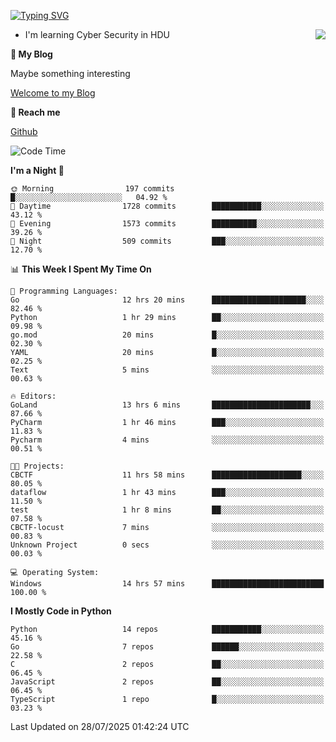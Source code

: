 [![Typing SVG](https://readme-typing-svg.herokuapp.com?font=Fira+Code&pause=1000&random=false&width=450&height=60&lines=Hello+%F0%9F%91%8B%F0%9F%8F%BB;I'm+JBNRZ)](https://git.io/typing-svg)

<a href="#">
  <img align="right" src="https://github-readme-stats.vercel.app/api?username=JBNRZ&show_icons=true&bg_color=15,f2f7fd,E0EAFC" />
</a>

- I'm learning Cyber Security in HDU

 **🌱 My Blog**

Maybe something interesting

[Welcome to my Blog](https://jbnrz.com.cn/)

 **💬 Reach me** 

[Github](https://github.com/JBNRZ)


<!--START_SECTION:waka-->
![Code Time](http://img.shields.io/badge/Code%20Time-1%2C336%20hrs%208%20mins-blue)

**I'm a Night 🦉** 

```text
🌞 Morning                197 commits         █░░░░░░░░░░░░░░░░░░░░░░░░   04.92 % 
🌆 Daytime                1728 commits        ███████████░░░░░░░░░░░░░░   43.12 % 
🌃 Evening                1573 commits        ██████████░░░░░░░░░░░░░░░   39.26 % 
🌙 Night                  509 commits         ███░░░░░░░░░░░░░░░░░░░░░░   12.70 % 
```


📊 **This Week I Spent My Time On** 

```text
💬 Programming Languages: 
Go                       12 hrs 20 mins      █████████████████████░░░░   82.46 % 
Python                   1 hr 29 mins        ██░░░░░░░░░░░░░░░░░░░░░░░   09.98 % 
go.mod                   20 mins             █░░░░░░░░░░░░░░░░░░░░░░░░   02.30 % 
YAML                     20 mins             █░░░░░░░░░░░░░░░░░░░░░░░░   02.25 % 
Text                     5 mins              ░░░░░░░░░░░░░░░░░░░░░░░░░   00.63 % 

🔥 Editors: 
GoLand                   13 hrs 6 mins       ██████████████████████░░░   87.66 % 
PyCharm                  1 hr 46 mins        ███░░░░░░░░░░░░░░░░░░░░░░   11.83 % 
Pycharm                  4 mins              ░░░░░░░░░░░░░░░░░░░░░░░░░   00.51 % 

🐱‍💻 Projects: 
CBCTF                    11 hrs 58 mins      ████████████████████░░░░░   80.05 % 
dataflow                 1 hr 43 mins        ███░░░░░░░░░░░░░░░░░░░░░░   11.50 % 
test                     1 hr 8 mins         ██░░░░░░░░░░░░░░░░░░░░░░░   07.58 % 
CBCTF-locust             7 mins              ░░░░░░░░░░░░░░░░░░░░░░░░░   00.83 % 
Unknown Project          0 secs              ░░░░░░░░░░░░░░░░░░░░░░░░░   00.03 % 

💻 Operating System: 
Windows                  14 hrs 57 mins      █████████████████████████   100.00 % 
```

**I Mostly Code in Python** 

```text
Python                   14 repos            ███████████░░░░░░░░░░░░░░   45.16 % 
Go                       7 repos             ██████░░░░░░░░░░░░░░░░░░░   22.58 % 
C                        2 repos             ██░░░░░░░░░░░░░░░░░░░░░░░   06.45 % 
JavaScript               2 repos             ██░░░░░░░░░░░░░░░░░░░░░░░   06.45 % 
TypeScript               1 repo              █░░░░░░░░░░░░░░░░░░░░░░░░   03.23 % 
```




 Last Updated on 28/07/2025 01:42:24 UTC
<!--END_SECTION:waka-->
